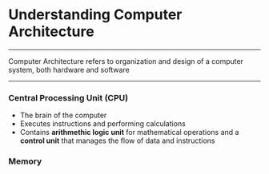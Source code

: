 # Understanding Computer Architecture
---
Computer Architecture refers to organization and design of a computer system, both hardware and software

---
### Central Processing Unit (CPU)

* The brain of the computer
* Executes instructions and performing calculations
* Contains **arithmethic logic unit** for mathematical operations and a **control unit** that manages the flow of data and instructions

### Memory

